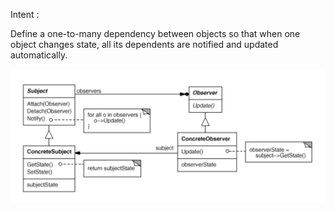 Intent :

Define a one-to-many dependency between objects so that when one object changes
state, all its dependents are notified and updated automatically.

<img src='./UML.png'></img>